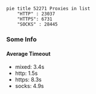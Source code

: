 
```mermaid
pie title 52271 Proxies in list
    "HTTP" : 23037
    "HTTPS": 6731
    "SOCKS" : 28445
```

### Some Info
#### Average Timeout

- mixed: 3.4s
- http: 1.5s
- https: 8.3s
- socks: 4.9s